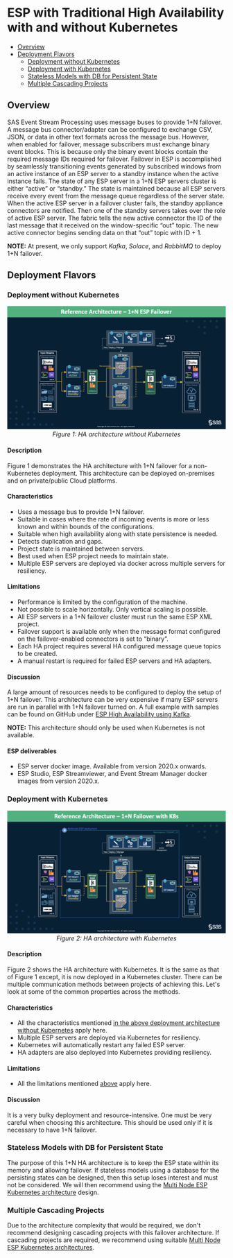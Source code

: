 # ESP with Traditional High Availability with and without Kubernetes

* [Overview](ESP_With_HA.md#overview)
* [Deployment Flavors](ESP_With_HA.md#deployment-flavors)
  * [Deployment without Kubernetes](ESP_With_HA.md#deployment-without-kubernetes)
  * [Deployment with Kubernetes](ESP_With_HA.md#Deployment-with-Kubernetes)
  * [Stateless Models with DB for Persistent State](ESP_With_HA.md#stateless-models-with-db-for-persistent-state)
  * [Multiple Cascading Projects](ESP_With_HA.md#multiple-cascading-projects)

## Overview
SAS Event Stream Processing uses message buses to provide 1+N failover. A message bus connector/adapter can be configured to exchange CSV, JSON, or data in other text formats across the message bus. However, when enabled for failover, message subscribers must exchange binary event blocks. This is because only the binary event blocks contain the required message IDs required for failover. Failover in ESP is accomplished by seamlessly transitioning events generated by subscribed windows from an active instance of an ESP server to a standby instance when the active instance fails. The state of any ESP server in a 1+N ESP servers cluster is either “active” or “standby.” The state is maintained because all ESP servers receive every event from the message queue regardless of the server state. When the active ESP server in a failover cluster fails, the standby appliance connectors are notified. Then one of the standby servers takes over the role of active ESP server. The fabric tells the new active connector the ID of the last message that it received on the window-specific “out” topic. The new active connector begins sending data on that “out” topic with ID + 1.

**NOTE:** At present, we only support *Kafka*, *Solace*, and *RabbitMQ* to deploy 1+N failover.

## Deployment Flavors

### Deployment without Kubernetes

<p align="center">
 <img src="images/HAHighLevel.png"/>
    <br>
    <em>Figure 1: HA architecture without Kubernetes</em>
</p>

#### Description
Figure 1 demonstrates the HA architecture with 1+N failover for a non-Kubernetes deployment. This architecture can be deployed on-premises and on private/public Cloud platforms. 

#### Characteristics
- Uses a message bus to provide 1+N failover.
- Suitable in cases where the rate of incoming events is more or less known and within bounds of the configurations.
- Suitable when high availability along with state persistence is needed.
- Detects duplication and gaps.
- Project state is maintained between servers.
- Best used when ESP project needs to maintain state.
- Multiple ESP servers are deployed via docker across multiple servers for resiliency.

#### Limitations
- Performance is limited by the configuration of the machine.
- Not possible to scale horizontally. Only vertical scaling is possible.
- All ESP servers in a 1+N failover cluster must run the same ESP XML project.
- Failover support is available only when the message format configured on the failover-enabled connectors is set to “binary”.
- Each HA project requires several HA configured message queue topics to be created.
- A manual restart is required for failed ESP servers and HA adapters.

#### Discussion
A large amount of resources needs to be configured to deploy the setup of 1+N failover. This architecture can be very expensive if many ESP servers are run in parallel with 1+N failover turned on. A full example with samples can be found on GitHub under [ESP High Availability using Kafka](https://github.com/sassoftware/iot-esp-ha-using-kafka-and-viya). 

**NOTE:** This architecture should only be used when Kubernetes is not available. 

#### ESP deliverables
- ESP server docker image. Available from version 2020.x onwards.
- ESP Studio, ESP Streamviewer, and Event Stream Manager docker images from version 2020.x.


### Deployment with Kubernetes

<p align="center">
 <img src="images/HAwithK8s.png"/>
    <br>
    <em>Figure 2: HA architecture with Kubernetes</em>
</p>

#### Description
Figure 2 shows the HA architecture with Kubernetes. It is the same as that of Figure 1 except, it is now deployed in a Kubernetes cluster. There can be multiple communication methods between projects of achieving this. Let's look at some of the common properties across the methods.

#### Characteristics
- All the characteristics mentioned [in the above deployment architecture without Kubernetes](#characteristics) apply here. 
- Multiple ESP servers are deployed via Kubernetes for resiliency.
- Kubernetes will automatically restart any failed ESP server.
- HA adapters are also deployed into Kubernetes providing resiliency.

#### Limitations
- All the limitations mentioned [above](#limitations) apply here. 

#### Discussion
It is a very bulky deployment and resource-intensive. One must be very careful when choosing this architecture. This should be used only if it is necessary to have 1+N failover. 

### Stateless Models with DB for Persistent State
The purpose of this 1+N HA architecture is to keep the ESP state within its memory and allowing failover. If stateless models using a database for the persisting states can be designed, then this setup loses interest and must not be considered. We will then recommend using the [Multi Node ESP Kubernetes architecture](https://github.com/sassoftware/iot-esp-reference-architectures/blob/main/02_Multi_Node_ESP_Kubernetes/multi_node_esp_kubernetes_operator_framework.md) design.

### Multiple Cascading Projects
Due to the architecture complexity that would be required, we don't recommend designing cascading projects with this failover architecture. If cascading projects are required, we recommend using suitable [Multi Node ESP Kubernetes architectures](https://github.com/sassoftware/iot-esp-reference-architectures/blob/main/02_Multi_Node_ESP_Kubernetes/multi_node_esp_kubernetes_operator_framework.md). 
